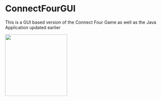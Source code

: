 # ConnectFourGUI
This is a GUI based version of the Connect Four Game as well as the Java Application updated earlier

<img src = "https://i.imgur.com/MNItzBf.mp4" width=200><br>
